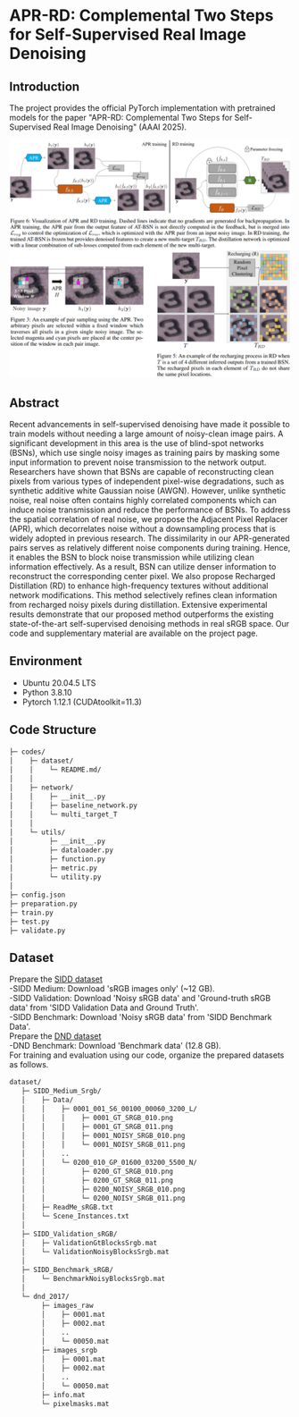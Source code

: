 # APR-RD: Complemental Two Steps for Self-Supervised Real Image Denoising

## Introduction
The project provides the official PyTorch implementation with pretrained models for the paper "APR-RD: Complemental Two Steps for Self-Supervised Real Image Denoising" (AAAI 2025).    

<p align="center"><img src="figure/Methodology.png" width="950"></p>

## Abstract
Recent advancements in self-supervised denoising have made it possible to train models without needing a large amount of noisy-clean image pairs. A significant development in this area is the use of blind-spot networks (BSNs), which use single noisy images as training pairs by masking some input information to prevent noise transmission to the network output. Researchers have shown that BSNs are capable of reconstructing clean pixels from various types of independent pixel-wise degradations, such as synthetic additive white Gaussian noise (AWGN). However, unlike synthetic noise, real noise often contains highly correlated components which can induce noise transmission and reduce the performance of BSNs. To address the spatial correlation of real noise, we propose the Adjacent Pixel Replacer (APR), which decorrelates noise without a downsampling process that is widely adopted in previous research. The dissimilarity in our APR-generated pairs serves as relatively different noise components during training. Hence, it enables the BSN to block noise transmission while utilizing clean information effectively. As a result, BSN can utilize denser information to reconstruct the corresponding center pixel. We also propose Recharged Distillation (RD) to enhance high-frequency textures without additional network modifications. This method selectively refines clean information from recharged noisy pixels during distillation. Extensive experimental results demonstrate that our proposed method outperforms the existing state-of-the-art self-supervised denoising methods in real sRGB space. Our code and supplementary material are available on the project page.

## Environment
- Ubuntu 20.04.5 LTS
- Python 3.8.10
- Pytorch 1.12.1 (CUDAtoolkit=11.3)

## Code Structure
```
├─ codes/
│    ├─ dataset/
│    │    └─ README.md/            
│    │    
│    ├─ network/                 
│    │    ├─ __init__.py
│    │    ├─ baseline_network.py   
│    │    └─ multi_target_T
│    │
│    └─ utils/
│         ├─ __init__.py
│         ├─ dataloader.py
│         ├─ function.py
│         ├─ metric.py
│         └─ utility.py
│   
├─ config.json
├─ preparation.py
├─ train.py
├─ test.py
├─ validate.py
```

## Dataset
Prepare the [SIDD dataset](https://abdokamel.github.io/sidd/)  
-SIDD Medium: Download 'sRGB images only' (~12 GB).  
-SIDD Validation: Download 'Noisy sRGB data' and 'Ground-truth sRGB data' from 'SIDD Validation Data and Ground Truth'.  
-SIDD Benchmark: Download 'Noisy sRGB data' from 'SIDD Benchmark Data'.  
Prepare the [DND dataset](https://noise.visinf.tu-darmstadt.de/downloads/)  
-DND Benchmark: Download 'Benchmark data' (12.8 GB).  
For training and evaluation using our code, organize the prepared datasets as follows.   
```
dataset/
   ├─ SIDD_Medium_Srgb/
   │    ├─ Data/
   │    │    ├─ 0001_001_S6_00100_00060_3200_L/
   │    │    │    ├─ 0001_GT_SRGB_010.png
   │    │    │    ├─ 0001_GT_SRGB_011.png
   │    │    │    ├─ 0001_NOISY_SRGB_010.png
   │    │    │    └─ 0001_NOISY_SRGB_011.png
   │    │    ..
   │    │    └─ 0200_010_GP_01600_03200_5500_N/
   │    │         ├─ 0200_GT_SRGB_010.png
   │    │         ├─ 0200_GT_SRGB_011.png
   │    │         ├─ 0200_NOISY_SRGB_010.png
   │    │         └─ 0200_NOISY_SRGB_011.png
   │    ├─ ReadMe_sRGB.txt
   │    └─ Scene_Instances.txt
   │
   ├─ SIDD_Validation_sRGB/
   │    ├─ ValidationGtBlocksSrgb.mat
   │    └─ ValidationNoisyBlocksSrgb.mat
   │
   ├─ SIDD_Benchmark_sRGB/
   │    └─ BenchmarkNoisyBlocksSrgb.mat
   │
   └─ dnd_2017/
        ├─ images_raw
        │    ├─ 0001.mat
        │    ├─ 0002.mat
        │    ..
        │    └─ 00050.mat
        ├─ images_srgb
        │    ├─ 0001.mat
        │    ├─ 0002.mat
        │    ..
        │    └─ 00050.mat
        ├─ info.mat
        └─ pixelmasks.mat
```
